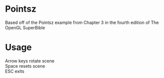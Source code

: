 Pointsz
========
Based off of the Pointsz example from Chapter 3 in the fourth edition of The OpenGL SuperBible

Usage
=====
Arrow keys rotate scene		
Space resets scene		
ESC exits
